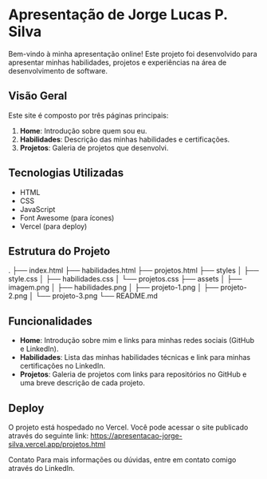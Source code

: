 # Apresentação de Jorge Lucas P. Silva

Bem-vindo à minha apresentação online! Este projeto foi desenvolvido para apresentar minhas habilidades, projetos e experiências na área de desenvolvimento de software.

## Visão Geral

Este site é composto por três páginas principais:

1. **Home**: Introdução sobre quem sou eu.
2. **Habilidades**: Descrição das minhas habilidades e certificações.
3. **Projetos**: Galeria de projetos que desenvolvi.

## Tecnologias Utilizadas

- HTML
- CSS
- JavaScript
- Font Awesome (para ícones)
- Vercel (para deploy)

## Estrutura do Projeto

.
├── index.html
├── habilidades.html
├── projetos.html
├── styles
│ ├── style.css
│ ├── habilidades.css
│ └── projetos.css
├── assets
│ ├── imagem.png
│ ├── habilidades.png
│ ├── projeto-1.png
│ ├── projeto-2.png
│ └── projeto-3.png
└── README.md

## Funcionalidades

- **Home**: Introdução sobre mim e links para minhas redes sociais (GitHub e LinkedIn).
- **Habilidades**: Lista das minhas habilidades técnicas e link para minhas certificações no LinkedIn.
- **Projetos**: Galeria de projetos com links para repositórios no GitHub e uma breve descrição de cada projeto.

## Deploy

O projeto está hospedado no Vercel.
Você pode acessar o site publicado através do seguinte link: 
https://apresentacao-jorge-silva.vercel.app/projetos.html

Contato
Para mais informações ou dúvidas, entre em contato comigo através do LinkedIn.
